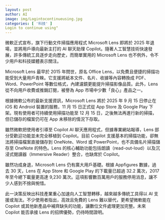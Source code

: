 ```yaml
---
layout: post
author: AI
image: img/Logintocontinueusing.jpg
categories: [ '科技' ]
Login to continue using"
---
```

微軟正式宣布，旗下行動文件掃描應用程式 Microsoft Lens 即將於 2025 年退場，並將用戶導向最新主打的 AI 聊天助理 Copilot。隨著人工智慧技術快速發展，許多傳統工具逐步走向歷史，而簡單實用的 Microsoft Lens 也不例外，令不少用戶和科技媒體表示關注。

Microsoft Lens 最早於 2015 年問世，原名 Office Lens，以免費且便捷的掃描功能受到大量用戶青睞。它支援將紙本文件、名片、收據等內容轉換成 PDF、Word、PowerPoint 等數位格式，內建濾鏡更能提升掃描影像品質。此外，Lens 從不向用戶收費或推銷訂閱，被譽為 App 市場中少數「良心」產品之一。

根據微軟公布的最新支援資訊，Microsoft Lens 將於 2025 年 9 月 15 日停止在 iOS 和 Android 裝置的服務，11 月 15 日正式從 App Store 及 Google Play 下架。現有使用者可持續使用掃描功能至 12 月 15 日，之後無法再進行新的掃描，但已儲存的檔案仍可在 App 未移除的情況下存取。

雖然微軟把使用者引導至 Copilot AI 聊天應用程式，但據專業網站報導，Lens 部分受歡迎功能並未完全移植到 Copilot。目前 Copilot 支援基本的掃描功能，卻無法將掃描檔案直接儲存到 OneNote、Word 或 PowerPoint，也不具備名片掃描儲存至 OneNote 的特色。Lens 的核心輔助功能包括朗讀（read-out-loud）以及沉浸式閱讀器（Immersive Reader）整合，也缺席於 Copilot。

雖然功成身退，Microsoft Lens 仍有廣大用戶基礎。根據 Appfigures 數據，過去 30 天，Lens 在 App Store 和 Google Play 的下載量已超過 32.2 萬次，2017 年至今總下載量更高達 9,230 萬次。這項影響數百萬用戶的服務停用消息，讓不少人感到不捨與惋惜。

此一決策反映出科技產業重心加速向人工智慧轉移，越來越多傳統工具得以 AI 支援或淘汰。不少使用者指出，高效且免費的 Lens 難以替代，更希望微軟能在 Copilot 或其他新產品中補齊缺失的功能，讓數位文件處理更加完整。未來 Copilot 能否承接 Lens 的招牌優勢，仍待時間證明。